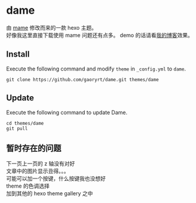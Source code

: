# dame

由 [mame](https://github.com/chadluo/hexo-theme-mame) 修改而来的一款 hexo 主题。  
好像我这里直接下载使用 mame 问题还有点多。
demo 的话请看[我的博客](http://gaoryrt.github.io)效果。

## Install

Execute the following command and modify `theme` in `_config.yml` to `dame`.

```
git clone https://github.com/gaoryrt/dame.git themes/dame
```

## Update

Execute the following command to update Dame.

```
cd themes/dame
git pull
```

## 暂时存在的问题
下一页上一页的 z 轴没有对好  
文章中的图片显示丑得。。。  
可能可以加一个按键，什么按键我也没想好  
theme 的色调选择  
加到其他的 hexo theme gallery 之中  
